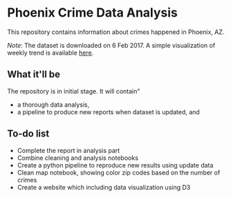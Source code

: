 # Phoenix Crime Data Analysis

This repository contains information about crimes happened in Phoenix, AZ.

*Note*:
The dataset is downloaded on 6 Feb 2017. A simple visualization of weekly trend is
available [here](http://mahdisadjadi.com/phoenixcrime/).

## What it'll be
The repository is in initial stage. It will contain"
* a thorough data analysis,
* a pipeline to produce new reports when dataset is updated, and

## To-do list
* Complete the report in analysis part
* Combine cleaning and analysis notebooks
* Create a python pipeline to reproduce new results using update data
* Clean map notebook, showing color zip codes based on the number of crimes
* Create a website which including data visualization using D3
